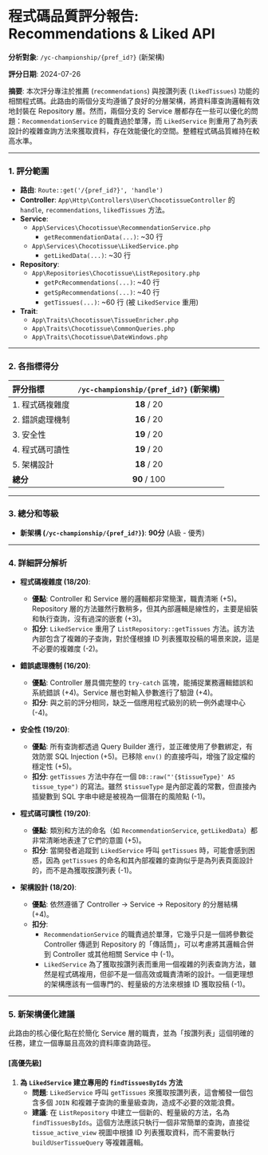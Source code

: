 # 程式碼品質評分報告: Recommendations & Liked API

**分析對象**: `/yc-championship/{pref_id?}` (新架構)

**評分日期**: 2024-07-26

**摘要**: 本次評分專注於推薦 (`recommendations`) 與按讚列表 (`likedTissues`) 功能的相關程式碼。此路由的兩個分支均遵循了良好的分層架構，將資料庫查詢邏輯有效地封裝在 Repository 層。然而，兩個分支的 Service 層都存在一些可以優化的問題：`RecommendationService` 的職責過於單薄，而 `LikedService` 則重用了為列表設計的複雜查詢方法來獲取資料，存在效能優化的空間。整體程式碼品質維持在較高水準。

---

### 1. 評分範圍

*   **路由**: `Route::get('/{pref_id?}', 'handle')`
*   **Controller**: `App\Http\Controllers\User\ChocotissueController` 的 `handle`, `recommendations`, `likedTissues` 方法。
*   **Service**:
    *   `App\Services\Chocotissue\RecommendationService.php`
        *   `getRecommendationData(...)`: ~30 行
    *   `App\Services\Chocotissue\LikedService.php`
        *   `getLikedData(...)`: ~30 行
*   **Repository**:
    *   `App\Repositories\Chocotissue\ListRepository.php`
        *   `getPcRecommendations(...)`: ~40 行
        *   `getSpRecommendations(...)`: ~40 行
        *   `getTissues(...)`: ~60 行 (被 `LikedService` 重用)
*   **Trait**:
    *   `App\Traits\Chocotissue\TissueEnricher.php`
    *   `App\Traits\Chocotissue\CommonQueries.php`
    *   `App\Traits\Chocotissue\DateWindows.php`

---

### 2. 各指標得分

| 評分指標 | `/yc-championship/{pref_id?}` (新架構) |
| :--- | :---: |
| 1. 程式碼複雜度 | **18** / 20 |
| 2. 錯誤處理機制 | **16** / 20 |
| 3. 安全性 | **19** / 20 |
| 4. 程式碼可讀性 | **19** / 20 |
| 5. 架構設計 | **18** / 20 |
| **總分** | **90** / 100 |

---

### 3. 總分和等級

*   **新架構 (`/yc-championship/{pref_id?}`)**: **90分** (A級 - 優秀)

---

### 4. 詳細評分解析

*   **程式碼複雜度 (18/20)**:
    *   **優點**: Controller 和 Service 層的邏輯都非常簡潔，職責清晰 (+5)。Repository 層的方法雖然行數稍多，但其內部邏輯是線性的，主要是組裝和執行查詢，沒有過深的嵌套 (+3)。
    *   **扣分**: `LikedService` 重用了 `ListRepository::getTissues` 方法。該方法內部包含了複雜的子查詢，對於僅根據 ID 列表獲取投稿的場景來說，這是不必要的複雜度 (-2)。

*   **錯誤處理機制 (16/20)**:
    *   **優點**: Controller 層具備完整的 `try-catch` 區塊，能捕捉業務邏輯錯誤和系統錯誤 (+4)。Service 層也對輸入參數進行了驗證 (+4)。
    *   **扣分**: 與之前的評分相同，缺乏一個應用程式級別的統一例外處理中心 (-4)。

*   **安全性 (19/20)**:
    *   **優點**: 所有查詢都透過 Query Builder 進行，並正確使用了參數綁定，有效防禦 SQL Injection (+5)。已移除 `env()` 的直接呼叫，增強了設定檔的穩定性 (+5)。
    *   **扣分**: `getTissues` 方法中存在一個 `DB::raw("'{$tissueType}' AS tissue_type")` 的寫法。雖然 `$tissueType` 是內部定義的常數，但直接內插變數到 SQL 字串中總是被視為一個潛在的風險點 (-1)。

*   **程式碼可讀性 (19/20)**:
    *   **優點**: 類別和方法的命名（如 `RecommendationService`, `getLikedData`）都非常清晰地表達了它們的意圖 (+5)。
    *   **扣分**: 當開發者追蹤到 `LikedService` 呼叫 `getTissues` 時，可能會感到困惑，因為 `getTissues` 的命名和其內部複雜的查詢似乎是為列表頁面設計的，而不是為獲取按讚列表 (-1)。

*   **架構設計 (18/20)**:
    *   **優點**: 依然遵循了 Controller -> Service -> Repository 的分層結構 (+4)。
    *   **扣分**:
        *   `RecommendationService` 的職責過於單薄，它幾乎只是一個將參數從 Controller 傳遞到 Repository 的「傳話筒」，可以考慮將其邏輯合併到 Controller 或其他相關 Service 中 (-1)。
        *   `LikedService` 為了獲取按讚列表而重用一個複雜的列表查詢方法，雖然是程式碼複用，但卻不是一個高效或職責清晰的設計。一個更理想的架構應該有一個專門的、輕量級的方法來根據 ID 獲取投稿 (-1)。

---

### 5. 新架構優化建議

此路由的核心優化點在於簡化 Service 層的職責，並為「按讚列表」這個明確的任務，建立一個專屬且高效的資料庫查詢路徑。

#### [高優先級]

1.  **為 `LikedService` 建立專用的 `findTissuesByIds` 方法**
    *   **問題**: `LikedService` 呼叫 `getTissues` 來獲取按讚列表，這會觸發一個包含多個 `JOIN` 和複雜子查詢的重量級查詢，造成不必要的效能浪費。
    *   **建議**: 在 `ListRepository` 中建立一個新的、輕量級的方法，名為 `findTissuesByIds`。這個方法應該只執行一個非常簡單的查詢，直接從 `tissue_active_view` 視圖中根據 ID 列表獲取資料，而不需要執行 `buildUserTissueQuery` 等複雜邏輯。
    
